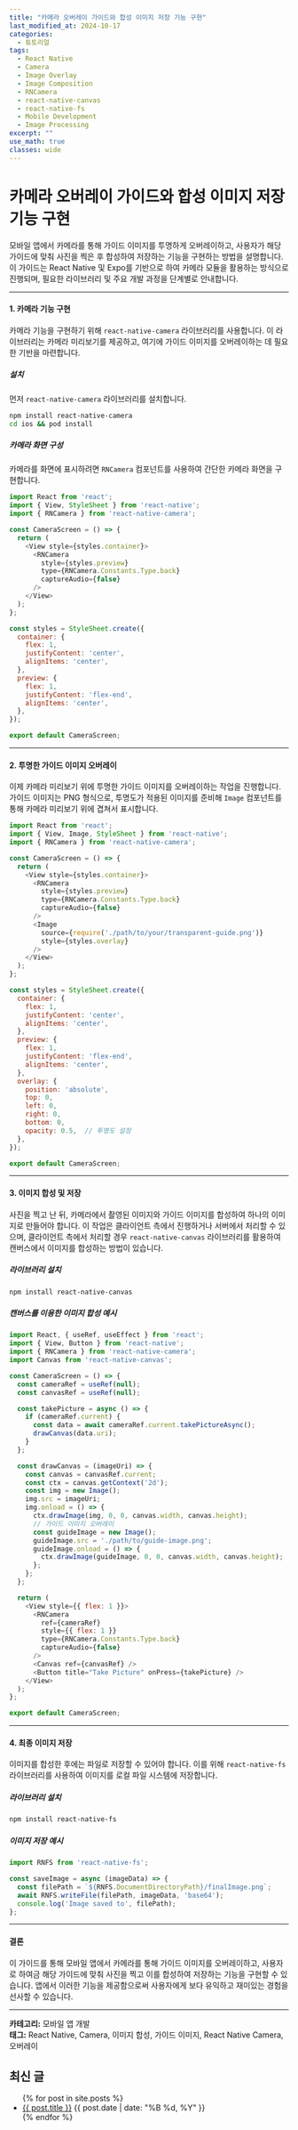 ```yaml
---
title: "카메라 오버레이 가이드와 합성 이미지 저장 기능 구현"
last_modified_at: 2024-10-17
categories:
  - 튜토리얼
tags:
  - React Native
  - Camera
  - Image Overlay
  - Image Composition
  - RNCamera
  - react-native-canvas
  - react-native-fs
  - Mobile Development
  - Image Processing
excerpt: ""
use_math: true
classes: wide
---
```


# 카메라 오버레이 가이드와 합성 이미지 저장 기능 구현

모바일 앱에서 카메라를 통해 가이드 이미지를 투명하게 오버레이하고, 사용자가 해당 가이드에 맞춰 사진을 찍은 후 합성하여 저장하는 기능을 구현하는 방법을 설명합니다. 이 가이드는 React Native 및 Expo를 기반으로 하여 카메라 모듈을 활용하는 방식으로 진행되며, 필요한 라이브러리 및 주요 개발 과정을 단계별로 안내합니다.

---

#### **1. 카메라 기능 구현**

카메라 기능을 구현하기 위해 `react-native-camera` 라이브러리를 사용합니다. 이 라이브러리는 카메라 미리보기를 제공하고, 여기에 가이드 이미지를 오버레이하는 데 필요한 기반을 마련합니다.

##### **설치**
먼저 `react-native-camera` 라이브러리를 설치합니다.

```bash
npm install react-native-camera
cd ios && pod install
```

##### **카메라 화면 구성**

카메라를 화면에 표시하려면 `RNCamera` 컴포넌트를 사용하여 간단한 카메라 화면을 구현합니다.

```javascript
import React from 'react';
import { View, StyleSheet } from 'react-native';
import { RNCamera } from 'react-native-camera';

const CameraScreen = () => {
  return (
    <View style={styles.container}>
      <RNCamera
        style={styles.preview}
        type={RNCamera.Constants.Type.back}
        captureAudio={false}
      />
    </View>
  );
};

const styles = StyleSheet.create({
  container: {
    flex: 1,
    justifyContent: 'center',
    alignItems: 'center',
  },
  preview: {
    flex: 1,
    justifyContent: 'flex-end',
    alignItems: 'center',
  },
});

export default CameraScreen;
```

---

#### **2. 투명한 가이드 이미지 오버레이**

이제 카메라 미리보기 위에 투명한 가이드 이미지를 오버레이하는 작업을 진행합니다. 가이드 이미지는 PNG 형식으로, 투명도가 적용된 이미지를 준비해 `Image` 컴포넌트를 통해 카메라 미리보기 위에 겹쳐서 표시합니다.

```javascript
import React from 'react';
import { View, Image, StyleSheet } from 'react-native';
import { RNCamera } from 'react-native-camera';

const CameraScreen = () => {
  return (
    <View style={styles.container}>
      <RNCamera
        style={styles.preview}
        type={RNCamera.Constants.Type.back}
        captureAudio={false}
      />
      <Image
        source={require('./path/to/your/transparent-guide.png')}
        style={styles.overlay}
      />
    </View>
  );
};

const styles = StyleSheet.create({
  container: {
    flex: 1,
    justifyContent: 'center',
    alignItems: 'center',
  },
  preview: {
    flex: 1,
    justifyContent: 'flex-end',
    alignItems: 'center',
  },
  overlay: {
    position: 'absolute',
    top: 0,
    left: 0,
    right: 0,
    bottom: 0,
    opacity: 0.5,  // 투명도 설정
  },
});

export default CameraScreen;
```

---

#### **3. 이미지 합성 및 저장**

사진을 찍고 난 뒤, 카메라에서 촬영된 이미지와 가이드 이미지를 합성하여 하나의 이미지로 만들어야 합니다. 이 작업은 클라이언트 측에서 진행하거나 서버에서 처리할 수 있으며, 클라이언트 측에서 처리할 경우 `react-native-canvas` 라이브러리를 활용하여 캔버스에서 이미지를 합성하는 방법이 있습니다.

##### **라이브러리 설치**

```bash
npm install react-native-canvas
```

##### **캔버스를 이용한 이미지 합성 예시**

```javascript
import React, { useRef, useEffect } from 'react';
import { View, Button } from 'react-native';
import { RNCamera } from 'react-native-camera';
import Canvas from 'react-native-canvas';

const CameraScreen = () => {
  const cameraRef = useRef(null);
  const canvasRef = useRef(null);

  const takePicture = async () => {
    if (cameraRef.current) {
      const data = await cameraRef.current.takePictureAsync();
      drawCanvas(data.uri);
    }
  };

  const drawCanvas = (imageUri) => {
    const canvas = canvasRef.current;
    const ctx = canvas.getContext('2d');
    const img = new Image();
    img.src = imageUri;
    img.onload = () => {
      ctx.drawImage(img, 0, 0, canvas.width, canvas.height);
      // 가이드 이미지 오버레이
      const guideImage = new Image();
      guideImage.src = './path/to/guide-image.png';
      guideImage.onload = () => {
        ctx.drawImage(guideImage, 0, 0, canvas.width, canvas.height);
      };
    };
  };

  return (
    <View style={{ flex: 1 }}>
      <RNCamera
        ref={cameraRef}
        style={{ flex: 1 }}
        type={RNCamera.Constants.Type.back}
        captureAudio={false}
      />
      <Canvas ref={canvasRef} />
      <Button title="Take Picture" onPress={takePicture} />
    </View>
  );
};

export default CameraScreen;
```

---

#### **4. 최종 이미지 저장**

이미지를 합성한 후에는 파일로 저장할 수 있어야 합니다. 이를 위해 `react-native-fs` 라이브러리를 사용하여 이미지를 로컬 파일 시스템에 저장합니다.

##### **라이브러리 설치**

```bash
npm install react-native-fs
```

##### **이미지 저장 예시**

```javascript
import RNFS from 'react-native-fs';

const saveImage = async (imageData) => {
  const filePath = `${RNFS.DocumentDirectoryPath}/finalImage.png`;
  await RNFS.writeFile(filePath, imageData, 'base64');
  console.log('Image saved to', filePath);
};
```

---

#### **결론**

이 가이드를 통해 모바일 앱에서 카메라를 통해 가이드 이미지를 오버레이하고, 사용자로 하여금 해당 가이드에 맞춰 사진을 찍고 이를 합성하여 저장하는 기능을 구현할 수 있습니다. 앱에서 이러한 기능을 제공함으로써 사용자에게 보다 유익하고 재미있는 경험을 선사할 수 있습니다.

--- 

**카테고리:** 모바일 앱 개발  
**태그:** React Native, Camera, 이미지 합성, 가이드 이미지, React Native Camera, 오버레이  



## 최신 글
<ul>
  {% for post in site.posts %}
    <li>
      <a href="{{ post.url }}">{{ post.title }}</a>
      <span>{{ post.date | date: "%B %d, %Y" }}</span>
    </li>
  {% endfor %}
</ul>